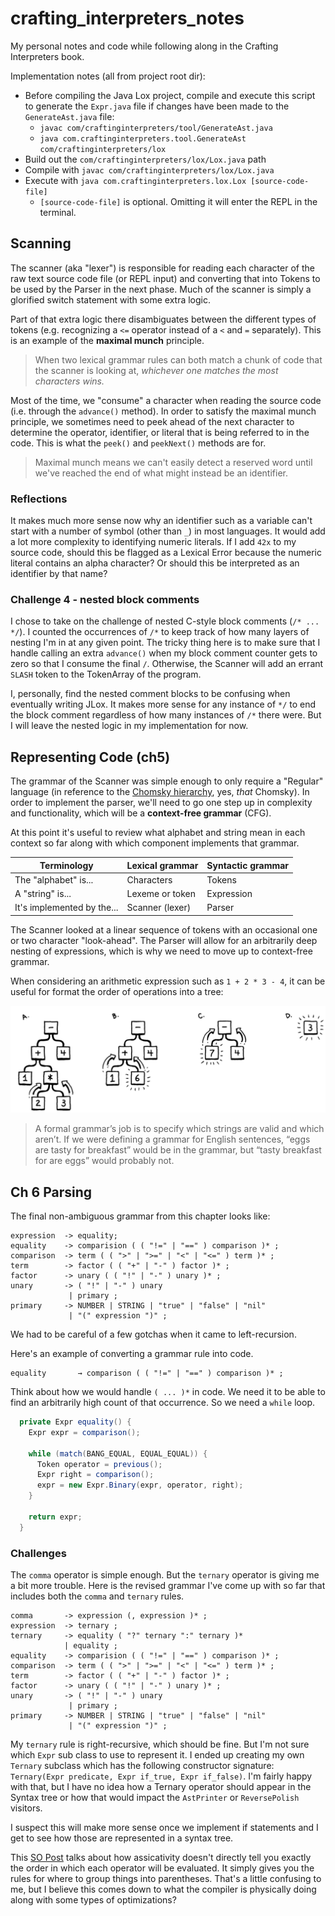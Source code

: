 # crafting_interpreters_notes
My personal notes and code while following along in the Crafting Interpreters book.

Implementation notes (all from project root dir):

* Before compiling the Java Lox project, compile and execute this script to generate the `Expr.java` file if changes have been made to the `GenerateAst.java` file:
    * `javac com/craftinginterpreters/tool/GenerateAst.java`
    * `java com.craftinginterpreters.tool.GenerateAst com/craftinginterpreters/lox`
* Build out the `com/craftinginterpreters/lox/Lox.java` path
* Compile with `javac com/craftinginterpreters/lox/Lox.java`
* Execute with `java com.craftinginterpreters.lox.Lox [source-code-file]`
    * `[source-code-file]` is optional. Omitting it will enter the REPL in the terminal.


## Scanning

The scanner (aka "lexer") is responsible for reading each character of the raw text source code file (or REPL input) and converting that into Tokens to be used by the Parser in the next phase. Much of the scanner is simply a glorified switch statement with some extra logic. 

Part of that extra logic there disambiguates between the different types of tokens (e.g. recognizing a `<=` operator instead of a `<` and `=` separately). This is an example of the **maximal munch** principle.

> When two lexical grammar rules can both match a chunk of code that the scanner is looking at, *whichever one matches the most characters wins.*

Most of the time, we "consume" a character when reading the source code (i.e. through the `advance()` method). In order to satisfy the maximal munch principle, we sometimes need to peek ahead of the next character to determine the operator, identifier, or literal that is being referred to in the code. This is what the `peek()` and `peekNext()` methods are for.

> Maximal munch means we can't easily detect a reserved word until we've reached the end of what might instead be an identifier.

### Reflections

It makes much more sense now why an identifier such as a variable can't start with a number of symbol (other than `_`) in most languages. It would add a lot more complexity to identifying numeric literals. If I add `42x` to my source code, should this be flagged as a Lexical Error because the numeric literal contains an alpha character? Or should this be interpreted as an identifier by that name?

### Challenge 4 - nested block comments

I chose to take on the challenge of nested C-style block comments (`/* ... */`). I counted the occurrences of `/*` to keep track of how many layers of nesting I'm in at any given point. The tricky thing here is to make sure that I handle calling an extra `advance()` when my block comment counter gets to zero so that I consume the final `/`. Otherwise, the Scanner will add an errant `SLASH` token to the TokenArray of the program.

I, personally, find the nested comment blocks to be confusing when eventually writing JLox. It makes more sense for any instance of `*/` to end the block comment regardless of how many instances of `/*` there were. But I will leave the nested logic in my implementation for now.


## Representing Code (ch5)

The grammar of the Scanner was simple enough to only require a "Regular" language (in reference to the [Chomsky hierarchy](https://en.wikipedia.org/wiki/Chomsky_hierarchy), yes, _that_ Chomsky). In order to implement the parser, we'll need to go one step up in complexity and functionality, which will be a **context-free grammar** (CFG).

At this point it's useful to review what alphabet and string mean in each context so far along with which component implements that grammar.


| **Terminology**            | **Lexical grammar** | **Syntactic grammar** |
|----------------------------|---------------------|-----------------------|
| The "alphabet" is...       | Characters          | Tokens                |
| A "string" is...           | Lexeme or token     | Expression            |
| It's implemented by the... | Scanner (lexer)     | Parser                |


The Scanner looked at a linear sequence of tokens with an occasional one or two character "look-ahead". The Parser will allow for an arbitrarily deep nesting of expressions, which is why we need to move up to context-free grammar.

When considering an arithmetic expression such as `1 + 2 * 3 - 4`, it can be useful for format the order of operations into a tree:

![PEMDAS Order of Operations in tree-format](assets/Parser_PEMDAS_tree_expression.png)


> A formal grammar’s job is to specify which strings are valid and which aren’t. If we were defining a grammar for English sentences, “eggs are tasty for breakfast” would be in the grammar, but “tasty breakfast for are eggs” would probably not.


## Ch 6 Parsing

The final non-ambiguous grammar from this chapter looks like:

```
expression  -> equality;
equality    -> comparision ( ( "!=" | "==" ) comparison )* ;
comparison  -> term ( ( ">" | ">=" | "<" | "<=" ) term )* ;
term        -> factor ( ( "+" | "-" ) factor )* ;
factor      -> unary ( ( "!" | "-" ) unary )* ;
unary       -> ( "!" | "-" ) unary
             | primary ;
primary     -> NUMBER | STRING | "true" | "false" | "nil"
             | "(" expression ")" ;
```

We had to be careful of a few gotchas when it came to left-recursion.

Here's an example of converting a grammar rule into code.

```
equality       → comparison ( ( "!=" | "==" ) comparison )* ;
```

Think about how we would handle `( ... )*` in code. We need it to be able to find an arbitrarily high count of that occurrence. So we need a `while` loop.

```java
  private Expr equality() {
    Expr expr = comparison();

    while (match(BANG_EQUAL, EQUAL_EQUAL)) {
      Token operator = previous();
      Expr right = comparison();
      expr = new Expr.Binary(expr, operator, right);
    }

    return expr;
  }
```



### Challenges

The `comma` operator is simple enough. But the `ternary` operator is giving me a bit more trouble. Here is the revised grammar I've come up with so far that includes both the `comma` and `ternary` rules.


```
comma       -> expression (, expression )* ;
expression  -> ternary ;
ternary     -> equality ( "?" ternary ":" ternary )*
            | equality ;
equality    -> comparision ( ( "!=" | "==" ) comparison )* ;
comparison  -> term ( ( ">" | ">=" | "<" | "<=" ) term )* ;
term        -> factor ( ( "+" | "-" ) factor )* ;
factor      -> unary ( ( "!" | "-" ) unary )* ;
unary       -> ( "!" | "-" ) unary
             | primary ;
primary     -> NUMBER | STRING | "true" | "false" | "nil"
             | "(" expression ")" ;
```

My `ternary` rule is right-recursive, which should be fine. But I'm not sure which `Expr` sub class to use to represent it. I ended up creating my own `Ternary` subclass which has the following constructor signature: `Ternary(Expr predicate, Expr if_true, Expr if_false)`. I'm fairly happy with that, but I have no idea how a Ternary operator should appear in the Syntax tree or how that would impact the `AstPrinter` or `ReversePolish` visitors.

I suspect this will make more sense once we implement if statements and I get to see how those are represented in a syntax tree.

This [SO Post](https://stackoverflow.com/questions/65627247/right-associativity-of-ternary-operator) talks about how assicativity doesn't directly tell you exactly the order in which each operator will be evaluated. It simply gives you the rules for where to group things into parentheses. That's a little confusing to me, but I believe this comes down to what the compiler is physically doing along with some types of optimizations?

